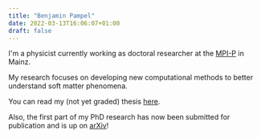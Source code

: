 ```yaml
---
title: "Benjamin Pampel"
date: 2022-03-13T16:06:07+01:00
draft: false
---
```


I'm a physicist currently working as doctoral researcher at the [MPI-P](https://www.mpip-mainz.mpg.de/) in Mainz.

My research focuses on developing new computational methods to better understand soft matter phenomena.

You can read my (not yet graded) thesis [here](https://keeper.mpdl.mpg.de/f/1f0475022ef6444e8b64/).

Also, the first part of my PhD research has now been submitted for publication and is up on [arXiv](https://arxiv.org/abs/2202.13459)!

